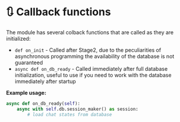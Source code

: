 # 🔃 Callback functions

The module has several colback functions that are called as they are initialized:

- `def on_init` - Called after Stage2, due to the peculiarities of asynchronous programming the availability of the database is not guaranteed
- `async def on_db_ready` - Called immediately after full database initialization, useful to use if you need to work with the database immediately after startup

**Example usage:**

```python
async def on_db_ready(self):
    async with self.db.session_maker() as session:
        # load chat states from database
```

